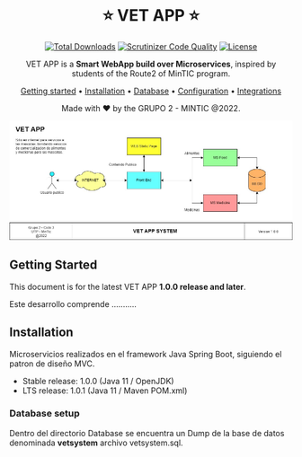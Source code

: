 

<div align="center">

# :star: VET APP :star: 

[![Total Downloads](https://poser.pugx.org/aimeos/aimeos-typo3/d/total.svg)](https://packagist.org/packages/aimeos/aimeos-typo3)
[![Scrutinizer Code Quality](https://scrutinizer-ci.com/g/aimeos/aimeos-typo3/badges/quality-score.png?b=master)](https://scrutinizer-ci.com/g/aimeos/aimeos-typo3/?branch=master)
[![License](https://poser.pugx.org/aimeos/aimeos-typo3/license.svg)](https://packagist.org/packages/aimeos/aimeos-typo3)

VET APP is a **Smart WebApp build over Microservices**, inspired by students of the Route2 of MinTIC program.

[Getting started](#getting-started) •
[Installation](#installation) •
[Database](#database-setup) •
[Configuration](#configuration) •
[Integrations](#third-party-integrations)

Made with :heart: by the GRUPO 2 - MINTIC @2022.

</div>

[![VET APP demo](https://github.com/raulrobinson/grupo2ruta2utp/blob/master/img/ArquitecturaApp.jpg)](http://demo.org/)

## Getting Started

This document is for the latest VET APP **1.0.0 release and later**.

Este desarrollo comprende ...........

## Installation

Microservicios realizados en el framework Java Spring Boot, siguiendo el patron de diseño MVC.

- Stable release: 1.0.0 (Java 11 / OpenJDK)
- LTS release: 1.0.1 (Java 11 / Maven POM.xml)

### Database setup

Dentro del directorio Database se encuentra un Dump de la base de datos denominada **vetsystem** archivo vetsystem.sql.


